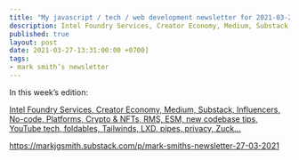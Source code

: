 ```yaml
---
title: "My javascript / tech / web development newsletter for 2021-03-27 is out!"
description: Intel Foundry Services, Creator Economy, Medium, Substack, Influencers, No-code, Platforms, Crypto & NFTs, RMS, ESM, new codebase tips, YouTube tech, foldables, Tailwinds, LXD, pipes, privacy, Zuck...
published: true
layout: post
date: 2021-03-27-13:31:00:00 +0700]
tags:
- mark smith’s newsletter
---
```

In this week’s edition:

[Intel Foundry Services, Creator Economy, Medium, Substack, Influencers, No-code, Platforms, Crypto & NFTs, RMS, ESM, new codebase tips, YouTube tech, foldables, Tailwinds, LXD, pipes, privacy, Zuck...](https://markjgsmith.substack.com/p/mark-smiths-newsletter-27-03-2021)

https://markjgsmith.substack.com/p/mark-smiths-newsletter-27-03-2021
